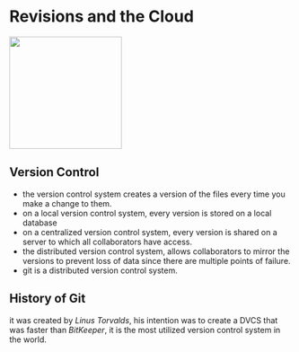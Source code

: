 # **Revisions and the Cloud**

<img src="https://upload.wikimedia.org/wikipedia/commons/thumb/e/e0/Git-logo.svg/150px-Git-logo.svg.png" width="200">

## Version Control

- the version control system creates a version of the files every time you make a change to them.  
- on a local version control system, every version is stored on a local database  
- on a centralized version control system, every version is shared on a server to which all collaborators have access.  
- the distributed version control system, allows collaborators to mirror the versions to prevent loss of data since there are multiple points of failure.  
- git is a distributed version control system.

## History of Git

it was created by *Linus Torvalds*, his intention was to create a DVCS that was faster than *BitKeeper*, it is the most utilized version control system in the world.
